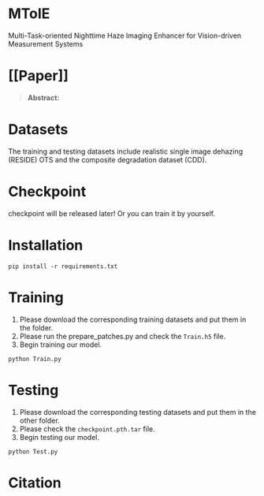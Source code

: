 # MToIE
Multi-Task-oriented Nighttime Haze Imaging Enhancer for Vision-driven Measurement Systems

# [[Paper]]
> **Abstract:** 


# Datasets
The training and testing datasets include realistic single image dehazing (RESIDE) OTS and the composite degradation dataset (CDD).

# Checkpoint
checkpoint will be released later! Or you can train it by yourself.

# Installation  
```
pip install -r requirements.txt
```

# Training  
1. Please download the corresponding training datasets and put them in the folder.
2. Please run the prepare_patches.py and check the `Train.h5` file.
3. Begin training our model.
```
python Train.py
```

# Testing
1. Please download the corresponding testing datasets and put them in the other folder.
2. Please check the `checkpoint.pth.tar` file.
3. Begin testing our model.
```
python Test.py
```

# Citation  
